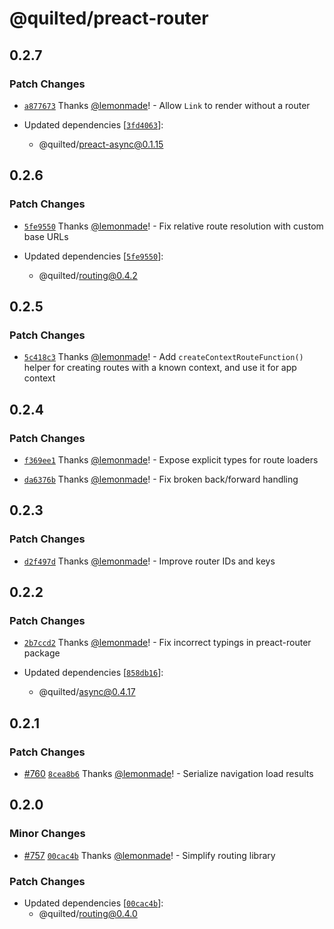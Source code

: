 # @quilted/preact-router

## 0.2.7

### Patch Changes

- [`a877673`](https://github.com/lemonmade/quilt/commit/a877673630abdb25e93b7e38715d0e2550fee4ba) Thanks [@lemonmade](https://github.com/lemonmade)! - Allow `Link` to render without a router

- Updated dependencies [[`3fd4063`](https://github.com/lemonmade/quilt/commit/3fd4063700f6a099196255bf826270c820db4e48)]:
  - @quilted/preact-async@0.1.15

## 0.2.6

### Patch Changes

- [`5fe9550`](https://github.com/lemonmade/quilt/commit/5fe955005179d1734201d9a91e191d21f6f187d8) Thanks [@lemonmade](https://github.com/lemonmade)! - Fix relative route resolution with custom base URLs

- Updated dependencies [[`5fe9550`](https://github.com/lemonmade/quilt/commit/5fe955005179d1734201d9a91e191d21f6f187d8)]:
  - @quilted/routing@0.4.2

## 0.2.5

### Patch Changes

- [`5c418c3`](https://github.com/lemonmade/quilt/commit/5c418c3a9a7de7c5ee4337cbd02b68e4bcd2d581) Thanks [@lemonmade](https://github.com/lemonmade)! - Add `createContextRouteFunction()` helper for creating routes with a known context, and use it for app context

## 0.2.4

### Patch Changes

- [`f369ee1`](https://github.com/lemonmade/quilt/commit/f369ee19ae64eed556a1385514d26278540133b1) Thanks [@lemonmade](https://github.com/lemonmade)! - Expose explicit types for route loaders

- [`da6376b`](https://github.com/lemonmade/quilt/commit/da6376beca8256d525f0552bf310326dd94b62e4) Thanks [@lemonmade](https://github.com/lemonmade)! - Fix broken back/forward handling

## 0.2.3

### Patch Changes

- [`d2f497d`](https://github.com/lemonmade/quilt/commit/d2f497dc37c987607f75fd5e8aeaa6ffd922ff77) Thanks [@lemonmade](https://github.com/lemonmade)! - Improve router IDs and keys

## 0.2.2

### Patch Changes

- [`2b7ccd2`](https://github.com/lemonmade/quilt/commit/2b7ccd2fd23c827db3b167585262071cd51c868c) Thanks [@lemonmade](https://github.com/lemonmade)! - Fix incorrect typings in preact-router package

- Updated dependencies [[`858db16`](https://github.com/lemonmade/quilt/commit/858db164ea8d1d84d2cf112797405840deb0f4f2)]:
  - @quilted/async@0.4.17

## 0.2.1

### Patch Changes

- [#760](https://github.com/lemonmade/quilt/pull/760) [`8cea8b6`](https://github.com/lemonmade/quilt/commit/8cea8b67158b4aab6b7fc30f1dc8efbddd00e143) Thanks [@lemonmade](https://github.com/lemonmade)! - Serialize navigation load results

## 0.2.0

### Minor Changes

- [#757](https://github.com/lemonmade/quilt/pull/757) [`00cac4b`](https://github.com/lemonmade/quilt/commit/00cac4b4d01831ba654e94152d7a67a0ef75043b) Thanks [@lemonmade](https://github.com/lemonmade)! - Simplify routing library

### Patch Changes

- Updated dependencies [[`00cac4b`](https://github.com/lemonmade/quilt/commit/00cac4b4d01831ba654e94152d7a67a0ef75043b)]:
  - @quilted/routing@0.4.0
